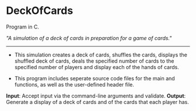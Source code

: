# DeckOfCards #
Program in C.

_"A simulation of a deck of cards in preparation for a game of cards."_

--------

- This simulation creates a deck of cards, shuffles the cards, displays the shuffled deck of cards, deals the specified number of cards to the specified number of players and display each of the hands of cards.

- This program includes seperate source code files for the main and functions, as well as the user-defined header file.

__Input__: Accept input via the command-line arguments and validate.
__Output__: Generate a display of a deck of cards and of the cards that each player has.
